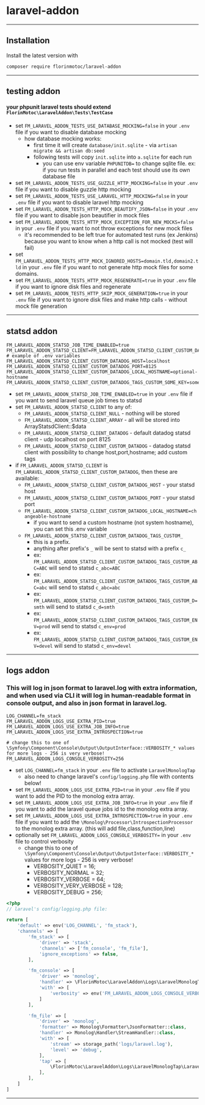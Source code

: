 # laravel-addon

---

## Installation

Install the latest version with

```bash
composer require florinmotoc/laravel-addon
```

---

## testing addon
#### your phpunit laravel tests should extend `FlorinMotoc\LaravelAddon\Tests\TestCase`
- set `FM_LARAVEL_ADDON_TESTS_USE_DATABASE_MOCKING=false` in your `.env` file if you want to disable database mocking
    - how database mocking works:
        - first time it will create `database/init.sqlite` - via `artisan migrate && artisan db:seed`
        - following tests will copy `init.sqlite` into `a.sqlite` for each run
            - you can use env variable `PHPUNITDB=` to change sqlite file. ex: if you run tests in parallel and each test should use its own database file
- set `FM_LARAVEL_ADDON_TESTS_USE_GUZZLE_HTTP_MOCKING=false` in your `.env` file if you want to disable guzzle http mocking
- set `FM_LARAVEL_ADDON_TESTS_USE_LARAVEL_HTTP_MOCKING=false` in your `.env` file if you want to disable laravel http mocking
- set `FM_LARAVEL_ADDON_TESTS_HTTP_MOCK_BEAUTIFY_JSON=false` in your `.env` file if you want to disable json beautifier in mock files
- set `FM_LARAVEL_ADDON_TESTS_HTTP_MOCK_EXCEPTION_FOR_NEW_MOCKS=false` in your `.env` file if you want to not throw exceptions for new mock files
    - it's recommended to be left true for automated test runs (ex Jenkins) because you want to know when a http call is not mocked (test will fail)
- set `FM_LARAVEL_ADDON_TESTS_HTTP_MOCK_IGNORED_HOSTS=domain.tld,domain2.tld` in your `.env` file if you want to not generate http mock files for some domains.
- set `FM_LARAVEL_ADDON_TESTS_HTTP_MOCK_REGENERATE=true` in your `.env` file if you want to ignore disk files and regenerate
- set `FM_LARAVEL_ADDON_TESTS_HTTP_SKIP_MOCK_GENERATION=true` in your `.env` file if you want to ignore disk files and make http calls - without mock file generation

---

## statsd addon

```dotenv
FM_LARAVEL_ADDON_STATSD_JOB_TIME_ENABLED=true
FM_LARAVEL_ADDON_STATSD_CLIENT=FM_LARAVEL_ADDON_STATSD_CLIENT_CUSTOM_DATADOG
# example of .env variables
FM_LARAVEL_ADDON_STATSD_CLIENT_CUSTOM_DATADOG_HOST=localhost
FM_LARAVEL_ADDON_STATSD_CLIENT_CUSTOM_DATADOG_PORT=8125
FM_LARAVEL_ADDON_STATSD_CLIENT_CUSTOM_DATADOG_LOCAL_HOSTNAME=optional-hostname
FM_LARAVEL_ADDON_STATSD_CLIENT_CUSTOM_DATADOG_TAGS_CUSTOM_SOME_KEY=some_value
```

- set `FM_LARAVEL_ADDON_STATSD_JOB_TIME_ENABLED=true` in your `.env` file if you want to send laravel queue job times to statsd
- set `FM_LARAVEL_ADDON_STATSD_CLIENT` to any of:
  - `FM_LARAVEL_ADDON_STATSD_CLIENT_NULL` - nothing will be stored
  - `FM_LARAVEL_ADDON_STATSD_CLIENT_ARRAY` - all will be stored into ArrayStatsdClient::$data
  - `FM_LARAVEL_ADDON_STATSD_CLIENT_DATADOG` - default datadog statsd client - udp localhost on port 8125
  - `FM_LARAVEL_ADDON_STATSD_CLIENT_CUSTOM_DATADOG` - datadog statsd client with possibility to change host,port,hostname; add custom tags
- if `FM_LARAVEL_ADDON_STATSD_CLIENT` is `FM_LARAVEL_ADDON_STATSD_CLIENT_CUSTOM_DATADOG`, then these are available:
    - `FM_LARAVEL_ADDON_STATSD_CLIENT_CUSTOM_DATADOG_HOST` - your statsd host
    - `FM_LARAVEL_ADDON_STATSD_CLIENT_CUSTOM_DATADOG_PORT` - your statsd port
    - `FM_LARAVEL_ADDON_STATSD_CLIENT_CUSTOM_DATADOG_LOCAL_HOSTNAME=changeable-hostname`
        - if you want to send a custom hostname (not system hostname), you can set this .env variable
    - `FM_LARAVEL_ADDON_STATSD_CLIENT_CUSTOM_DATADOG_TAGS_CUSTOM_`
        - this is a prefix.
        - anything after prefix's `_` will be sent to statsd with a prefix `c_`
        - ex: `FM_LARAVEL_ADDON_STATSD_CLIENT_CUSTOM_DATADOG_TAGS_CUSTOM_ABC=ABC` will send to statsd `c_abc=ABC`
        - ex: `FM_LARAVEL_ADDON_STATSD_CLIENT_CUSTOM_DATADOG_TAGS_CUSTOM_ABC=abc` will send to statsd `c_abc=abc`
        - ex: `FM_LARAVEL_ADDON_STATSD_CLIENT_CUSTOM_DATADOG_TAGS_CUSTOM_D=smth` will send to statsd `c_d=smth`
        - ex: `FM_LARAVEL_ADDON_STATSD_CLIENT_CUSTOM_DATADOG_TAGS_CUSTOM_ENV=prod` will send to statsd `c_env=prod`
        - ex: `FM_LARAVEL_ADDON_STATSD_CLIENT_CUSTOM_DATADOG_TAGS_CUSTOM_ENV=devel` will send to statsd `c_env=devel`

---

## logs addon
### This will log in json format to laravel.log with extra information, and when used via CLI it will log in human-readable format in console output, and also in json format in laravel.log.

```dotenv
LOG_CHANNEL=fm_stack
FM_LARAVEL_ADDON_LOGS_USE_EXTRA_PID=true
FM_LARAVEL_ADDON_LOGS_USE_EXTRA_JOB_INFO=true
FM_LARAVEL_ADDON_LOGS_USE_EXTRA_INTROSPECTION=true

# change this to one of \Symfony\Component\Console\Output\OutputInterface::VERBOSITY_* values for more logs - 256 is very verbose!
FM_LARAVEL_ADDON_LOGS_CONSOLE_VERBOSITY=256
```

- set `LOG_CHANNEL=fm_stack` in your `.env` file to activate `LaravelMonologTap`
    - also need to change laravel's `config/logging.php` file with contents below!
- set `FM_LARAVEL_ADDON_LOGS_USE_EXTRA_PID=true` in your `.env` file if you want to add the PID to the monolog extra array.
- set `FM_LARAVEL_ADDON_LOGS_USE_EXTRA_JOB_INFO=true` in your `.env` file if you want to add the laravel queue jobs id to the monolog extra array.
- set `FM_LARAVEL_ADDON_LOGS_USE_EXTRA_INTROSPECTION=true` in your `.env` file if you want to add the `\Monolog\Processor\IntrospectionProcessor` to the monolog extra array. (this will add file,class,function,line)
- optionally set `FM_LARAVEL_ADDON_LOGS_CONSOLE_VERBOSITY=` in your `.env` file to control verbosity
    - change this to one of `\Symfony\Component\Console\Output\OutputInterface::VERBOSITY_*` values for more logs - 256 is very verbose!
        - VERBOSITY_QUIET = 16;
        - VERBOSITY_NORMAL = 32;
        - VERBOSITY_VERBOSE = 64;
        - VERBOSITY_VERY_VERBOSE = 128;
        - VERBOSITY_DEBUG = 256;

```php
<?php
// laravel's config/logging.php file:

return [
    'default' => env('LOG_CHANNEL', 'fm_stack'),
    'channels' => [
        'fm_stack' => [
            'driver' => 'stack',
            'channels' => ['fm_console', 'fm_file'],
            'ignore_exceptions' => false,
        ],

        'fm_console' => [
            'driver' => 'monolog',
            'handler' => \FlorinMotoc\LaravelAddon\Logs\LaravelMonologTap\Handler\ConsoleHandler::class,
            'with' => [
                'verbosity' => env('FM_LARAVEL_ADDON_LOGS_CONSOLE_VERBOSITY'), // \Symfony\Component\Console\Output\OutputInterface::VERBOSITY_DEBUG
            ]
        ],

        'fm_file' => [
            'driver' => 'monolog',
            'formatter' => Monolog\Formatter\JsonFormatter::class,
            'handler' => Monolog\Handler\StreamHandler::class,
            'with' => [
                'stream' => storage_path('logs/laravel.log'),
                'level' => 'debug',
            ],
            'tap' => [
                \FlorinMotoc\LaravelAddon\Logs\LaravelMonologTap\LaravelMonologTap::class
            ],
        ],
    ]
]
```

---
